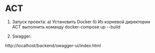 # ACT

1. Запуск проекта:
а) Установить Docker
б) Из корневой директории ACT выполнить команду docker-compose up --build

2. Swagger:

http://localhost/backend/swagger-ui/index.html
